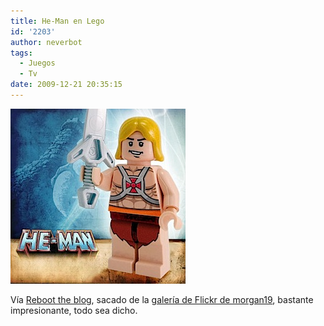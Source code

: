 ```yaml
---
title: He-Man en Lego
id: '2203'
author: neverbot
tags:
  - Juegos
  - Tv
date: 2009-12-21 20:35:15
---
```


![200912212033.jpg](./he-man-en-lego/200912212033.jpg)

Vía [Reboot the blog](http://blog.swas.es/post/290474859/lego-he-man), sacado de la [galería de Flickr de morgan19](http://www.flickr.com/photos/morgan19), bastante impresionante, todo sea dicho.